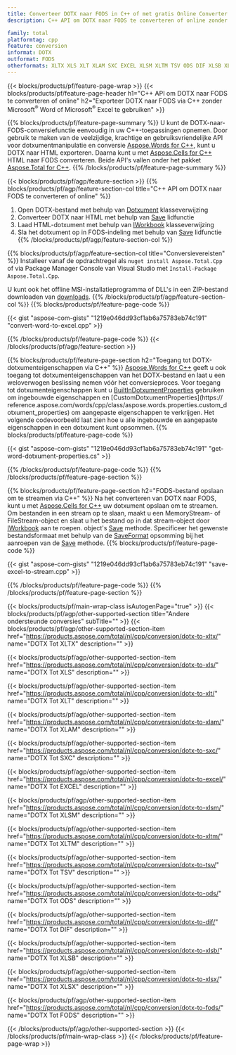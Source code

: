 ```yaml
---
title: Converteer DOTX naar FODS in C++ of met gratis Online Converter
description: C++ API om DOTX naar FODS te converteren of online zonder Microsoft Word of Microsoft Excel te gebruiken of online. Test de gratis POT naar CSV online converter snel voordat u de code integreert.

family: total
platformtag: cpp
feature: conversion
informat: DOTX
outformat: FODS
otherformats: XLTX XLS XLT XLAM SXC EXCEL XLSM XLTM TSV ODS DIF XLSB XLSX CSV
---
```

{{< blocks/products/pf/feature-page-wrap >}}
{{< blocks/products/pf/feature-page-header h1="C++ API om DOTX naar FODS te converteren of online" h2="Exporteer DOTX naar FODS via C++ zonder Microsoft<sup>&reg;</sup> Word of Microsoft<sup>&reg;</sup> Excel te gebruiken" >}}

{{% blocks/products/pf/feature-page-summary %}}
U kunt de DOTX-naar-FODS-conversiefunctie eenvoudig in uw C++-toepassingen opnemen. Door gebruik te maken van de veelzijdige, krachtige en gebruiksvriendelijke API voor dotxumentmanipulatie en conversie [Aspose.Words for C++](https://products.aspose.com/words/cpp/), kunt u DOTX naar HTML exporteren. Daarna kunt u met [Aspose.Cells for C++](https://products.aspose.com/cells/cpp/) HTML naar FODS converteren. Beide API's vallen onder het pakket [Aspose.Total for C++](https://products.aspose.com/total/cpp/). 
{{% /blocks/products/pf/feature-page-summary  %}}

{{< blocks/products/pf/agp/feature-section >}}
{{% blocks/products/pf/agp/feature-section-col title="C++ API om DOTX naar FODS te converteren of online" %}}
1. Open DOTX-bestand met behulp van [Dotxument](https://reference.aspose.com/words/cpp/class/aspose.words.dotxument) klasseverwijzing
2. Converteer DOTX naar HTML met behulp van [Save](https://reference.aspose.com/words/cpp/class/aspose.words.dotxument#save_string_saveformat) lidfunctie
3. Laad HTML-dotxument met behulp van [IWorkbook](https://reference.aspose.com/cells/cpp/class/aspose.cells.i_workbook) klasseverwijzing
4. Sla het dotxument op in FODS-indeling met behulp van [Save](https://reference.aspose.com/cells/cpp/class/aspose.cells.i_workbook#a5dc7de23f7ceba76a05dc1d49f51502e) lidfunctie
{{% /blocks/products/pf/agp/feature-section-col %}}

{{% blocks/products/pf/agp/feature-section-col title="Conversievereisten" %}}
Installeer vanaf de opdrachtregel als ```nuget install Aspose.Total.Cpp``` of via Package Manager Console van Visual Studio met ```Install-Package Aspose.Total.Cpp```.

U kunt ook het offline MSI-installatieprogramma of DLL's in een ZIP-bestand downloaden van [downloads](https://releases.aspose.com/total/cpp).
{{% /blocks/products/pf/agp/feature-section-col %}}
{{% blocks/products/pf/feature-page-code %}}

{{< gist "aspose-com-gists" "1219e046dd93cf1ab6a75783eb74c191" "convert-word-to-excel.cpp" >}}



{{% /blocks/products/pf/feature-page-code %}}
{{< /blocks/products/pf/agp/feature-section >}}

{{% blocks/products/pf/feature-page-section  h2="Toegang tot DOTX-dotxumenteigenschappen via C++" %}}
[Aspose.Words for C++](https://products.aspose.com/words/cpp/) geeft u ook toegang tot dotxumenteigenschappen van het DOTX-bestand en laat u een weloverwogen beslissing nemen vóór het conversieproces. Voor toegang tot dotxumenteigenschappen kunt u [BuiltInDotxumentProperties](https://reference.aspose.com/words/cpp/class/aspose.words.properties.built_in_dotxument_properties) gebruiken om ingebouwde eigenschappen en [CustomDotxumentProperties](https:// reference.aspose.com/words/cpp/class/aspose.words.properties.custom_dotxument_properties) om aangepaste eigenschappen te verkrijgen. Het volgende codevoorbeeld laat zien hoe u alle ingebouwde en aangepaste eigenschappen in een dotxument kunt opsommen.
{{% blocks/products/pf/feature-page-code %}}

{{< gist "aspose-com-gists" "1219e046dd93cf1ab6a75783eb74c191" "get-word-dotxument-properties.cs" >}}

{{% /blocks/products/pf/feature-page-code  %}}
{{% /blocks/products/pf/feature-page-section %}}

{{% blocks/products/pf/feature-page-section  h2="FODS-bestand opslaan om te streamen via C++" %}}
Na het converteren van DOTX naar FODS, kunt u met [Aspose.Cells for C++](https://products.aspose.com/cells/cpp/) uw dotxument opslaan om te streamen. Om bestanden in een stream op te slaan, maakt u een MemoryStream- of FileStream-object en slaat u het bestand op in dat stream-object door [IWorkbook](https://reference.aspose.com/cells/cpp/class/aspose.cells.i_workbook) aan te roepen. object's [Save](https://reference.aspose.com/cells/cpp/class/aspose.cells.i_workbook#a77072cfb929787df9ad1f38b02f58349) methode. Specificeer het gewenste bestandsformaat met behulp van de [SaveFormat](https://reference.aspose.com/cells/cpp/namespace/aspose.cells#a11cae527e4e68f1adcac8f47ea64481a) opsomming bij het aanroepen van de [Save](https://reference.aspose.com/cells/cpp/class/aspose.cells.i_workbook#a77072cfb929787df9ad1f38b02f58349) methode.
{{% blocks/products/pf/feature-page-code %}}

{{< gist "aspose-com-gists" "1219e046dd93cf1ab6a75783eb74c191" "save-excel-to-stream.cpp" >}}

{{% /blocks/products/pf/feature-page-code  %}}
{{% /blocks/products/pf/feature-page-section %}}

{{< blocks/products/pf/main-wrap-class isAutogenPage="true" >}}
{{< blocks/products/pf/agp/other-supported-section title="Andere ondersteunde conversies" subTitle="" >}}
{{< blocks/products/pf/agp/other-supported-section-item href="https://products.aspose.com/total/nl/cpp/conversion/dotx-to-xltx/" name="DOTX Tot XLTX" description="" >}}

{{< blocks/products/pf/agp/other-supported-section-item href="https://products.aspose.com/total/nl/cpp/conversion/dotx-to-xls/" name="DOTX Tot XLS" description="" >}}

{{< blocks/products/pf/agp/other-supported-section-item href="https://products.aspose.com/total/nl/cpp/conversion/dotx-to-xlt/" name="DOTX Tot XLT" description="" >}}

{{< blocks/products/pf/agp/other-supported-section-item href="https://products.aspose.com/total/nl/cpp/conversion/dotx-to-xlam/" name="DOTX Tot XLAM" description="" >}}

{{< blocks/products/pf/agp/other-supported-section-item href="https://products.aspose.com/total/nl/cpp/conversion/dotx-to-sxc/" name="DOTX Tot SXC" description="" >}}

{{< blocks/products/pf/agp/other-supported-section-item href="https://products.aspose.com/total/nl/cpp/conversion/dotx-to-excel/" name="DOTX Tot EXCEL" description="" >}}

{{< blocks/products/pf/agp/other-supported-section-item href="https://products.aspose.com/total/nl/cpp/conversion/dotx-to-xlsm/" name="DOTX Tot XLSM" description="" >}}

{{< blocks/products/pf/agp/other-supported-section-item href="https://products.aspose.com/total/nl/cpp/conversion/dotx-to-xltm/" name="DOTX Tot XLTM" description="" >}}

{{< blocks/products/pf/agp/other-supported-section-item href="https://products.aspose.com/total/nl/cpp/conversion/dotx-to-tsv/" name="DOTX Tot TSV" description="" >}}

{{< blocks/products/pf/agp/other-supported-section-item href="https://products.aspose.com/total/nl/cpp/conversion/dotx-to-ods/" name="DOTX Tot ODS" description="" >}}

{{< blocks/products/pf/agp/other-supported-section-item href="https://products.aspose.com/total/nl/cpp/conversion/dotx-to-dif/" name="DOTX Tot DIF" description="" >}}

{{< blocks/products/pf/agp/other-supported-section-item href="https://products.aspose.com/total/nl/cpp/conversion/dotx-to-xlsb/" name="DOTX Tot XLSB" description="" >}}

{{< blocks/products/pf/agp/other-supported-section-item href="https://products.aspose.com/total/nl/cpp/conversion/dotx-to-xlsx/" name="DOTX Tot XLSX" description="" >}}

{{< blocks/products/pf/agp/other-supported-section-item href="https://products.aspose.com/total/nl/cpp/conversion/dotx-to-fods/" name="DOTX Tot FODS" description="" >}}


{{< /blocks/products/pf/agp/other-supported-section >}}
{{< /blocks/products/pf/main-wrap-class >}}
{{< /blocks/products/pf/feature-page-wrap >}}